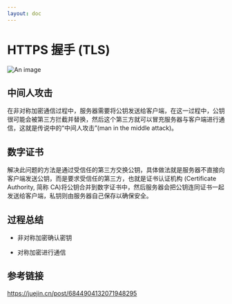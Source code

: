 ```yaml
---
layout: doc
---
```


# HTTPS 握手 (TLS)

![An image](/tls.jpg)

## 中间人攻击

在非对称加密通信过程中，服务器需要将公钥发送给客户端，在这一过程中，公钥很可能会被第三方拦截并替换，然后这个第三方就可以冒充服务器与客户端进行通信，这就是传说中的“中间人攻击”(man in the middle attack)。

## 数字证书

解决此问题的方法是通过受信任的第三方交换公钥，具体做法就是服务器不直接向客户端发送公钥，而是要求受信任的第三方，也就是证书认证机构 (Certificate Authority, 简称 CA)将公钥合并到数字证书中，然后服务器会把公钥连同证书一起发送给客户端，私钥则由服务器自己保存以确保安全。

## 过程总结

- 非对称加密确认密钥

- 对称加密进行通信

## 参考链接

https://juejin.cn/post/6844904132071948295
